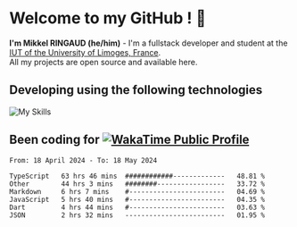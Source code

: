 # Welcome to my GitHub ! 🌃
**I'm Mikkel RINGAUD (he/him)** - I'm a fullstack developer and student at the [IUT of the University of Limoges, France](https://iut.unilim.fr). \
All my projects are open source and available here.

## Developing using the following technologies

![My Skills](https://skillicons.dev/icons?i=solidjs,pnpm,nodejs,ts,js,vercel,html,css,astro,git,md,discord,electron,figma,obsidian,github,windows,arch,bash,bun,c,cloudflare,linux,py,tailwind,vscode,nginx,npm,tauri,vite,zig,yarn,windicss&theme=dark)


## Been coding for [![WakaTime Public Profile](https://wakatime.com/badge/user/0839e595-e07a-435c-8d59-ed95f2a3d6dd.svg?style=flat-square)](https://wakatime.com/@0839e595-e07a-435c-8d59-ed95f2a3d6dd)

<!--START_SECTION:waka-->

```plain
From: 18 April 2024 - To: 18 May 2024

TypeScript   63 hrs 46 mins  ############-------------   48.81 %
Other        44 hrs 3 mins   ########-----------------   33.72 %
Markdown     6 hrs 7 mins    #------------------------   04.69 %
JavaScript   5 hrs 40 mins   #------------------------   04.35 %
Dart         4 hrs 44 mins   #------------------------   03.63 %
JSON         2 hrs 32 mins   -------------------------   01.95 %
```

<!--END_SECTION:waka-->
